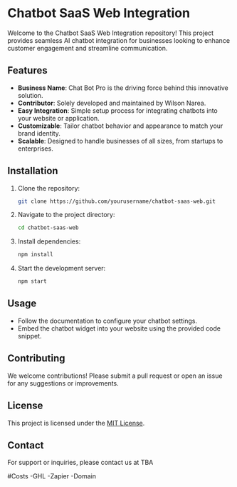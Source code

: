 # Chatbot SaaS Web Integration  

Welcome to the Chatbot SaaS Web Integration repository! This project provides seamless AI chatbot integration for businesses looking to enhance customer engagement and streamline communication.  

## Features  
- **Business Name**: Chat Bot Pro is the driving force behind this innovative solution.  
- **Contributor**: Solely developed and maintained by Wilson Narea.  
- **Easy Integration**: Simple setup process for integrating chatbots into your website or application.  
- **Customizable**: Tailor chatbot behavior and appearance to match your brand identity.  
- **Scalable**: Designed to handle businesses of all sizes, from startups to enterprises.  

## Installation  

1. Clone the repository:  
    ```bash  
    git clone https://github.com/yourusername/chatbot-saas-web.git  
    ```  

2. Navigate to the project directory:  
    ```bash  
    cd chatbot-saas-web  
    ```  

3. Install dependencies:  
    ```bash  
    npm install  
    ```  

4. Start the development server:  
    ```bash  
    npm start  
    ```  

## Usage  

- Follow the documentation to configure your chatbot settings.  
- Embed the chatbot widget into your website using the provided code snippet.  

## Contributing  

We welcome contributions! Please submit a pull request or open an issue for any suggestions or improvements.  

## License  

This project is licensed under the [MIT License](LICENSE).  

## Contact  

For support or inquiries, please contact us at 
TBA

#Costs
-GHL
-Zapier
-Domain
